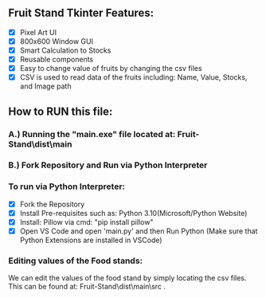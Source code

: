 ## Fruit Stand Tkinter Features:
- [x] Pixel Art UI
- [x] 800x600 Window GUI
- [x] Smart Calculation to Stocks
- [x] Reusable components
- [x] Easy to change value of fruits by changing the csv files
- [x] CSV is used to read data of the fruits including: Name, Value, Stocks, and Image path

## How to RUN this file:
### A.) Running the "main.exe" file located at: Fruit-Stand\dist\main
### B.) Fork Repository and Run via Python Interpreter
### To run via Python Interpreter:
- [x] Fork the Repository
- [x] Install Pre-requisites such as: Python 3.10(Microsoft/Python Website)
- [x] Install: Pillow via cmd: "pip install pillow"
- [x] Open VS Code and open 'main.py' and then Run Python (Make sure that Python Extensions are installed in VSCode)

### Editing values of the Food stands:
  We can edit the values of the food stand by simply locating the csv files. This can be found at: Fruit-Stand\dist\main\src .
